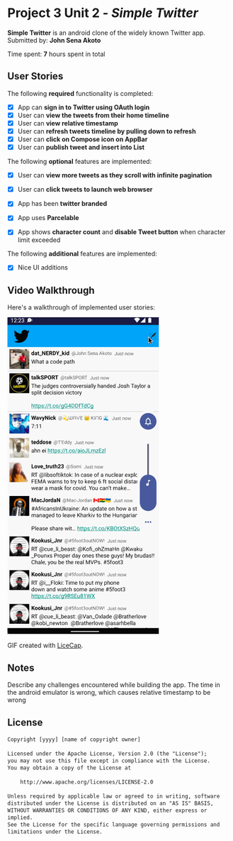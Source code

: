 # Project 3 Unit 2 - *Simple Twitter*

**Simple Twitter** is an android clone of the widely known Twitter app.
Submitted by: **John Sena Akoto**

Time spent: **7** hours spent in total

## User Stories

The following **required** functionality is completed:

* [x] App can **sign in to Twitter using OAuth login**
* [x] User can **view the tweets from their home timeline**
* [x] User can **view relative timestamp**
* [x] User can **refresh tweets timeline by pulling down to refresh**
* [x] User can **click on Compose icon on AppBar**
* [x] User can **publish tweet and insert into List**

The following **optional** features are implemented:
* [x] User can **view more tweets as they scroll with infinite pagination**
* [x] User can **click tweets to launch web browser**
* [x] App has been **twitter branded**
* [x] App uses **Parcelable**
* [x] App shows **character count** and **disable Tweet button** when character limit exceeded



The following **additional** features are implemented:

* [x] Nice UI additions

## Video Walkthrough

Here's a walkthrough of implemented user stories:

<img src='walkthrough.gif' title='Video Walkthrough' width='' alt='Video Walkthrough' />

GIF created with [LiceCap](http://www.cockos.com/licecap/).

## Notes

Describe any challenges encountered while building the app. 
The time in the android emulator is wrong, which causes relative timestamp to be wrong

## License

    Copyright [yyyy] [name of copyright owner]

    Licensed under the Apache License, Version 2.0 (the "License");
    you may not use this file except in compliance with the License.
    You may obtain a copy of the License at

        http://www.apache.org/licenses/LICENSE-2.0

    Unless required by applicable law or agreed to in writing, software
    distributed under the License is distributed on an "AS IS" BASIS,
    WITHOUT WARRANTIES OR CONDITIONS OF ANY KIND, either express or implied.
    See the License for the specific language governing permissions and
    limitations under the License.

